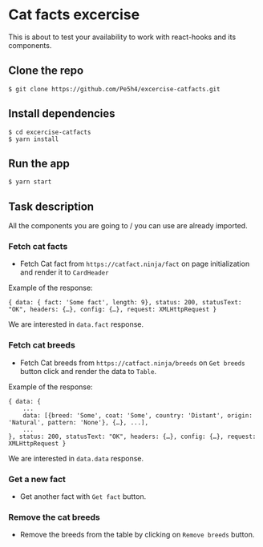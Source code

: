 # Cat facts excercise

This is about to test your availability to work with react-hooks and its components.

## Clone the repo

```
$ git clone https://github.com/Pe5h4/excercise-catfacts.git
```

## Install dependencies

```
$ cd excercise-catfacts
$ yarn install
```

## Run the app

```
$ yarn start
```

## Task description

All the components you are going to / you can use are already imported.

### Fetch cat facts

- Fetch Cat fact from  `https://catfact.ninja/fact` on page initialization and render it to `CardHeader`

Example of the response:

```
{ data: { fact: 'Some fact', length: 9}, status: 200, statusText: "OK", headers: {…}, config: {…}, request: XMLHttpRequest }
```

We are interested in `data.fact` response.

### Fetch cat breeds

- Fetch Cat breeds from `https://catfact.ninja/breeds` on `Get breeds` button click and render the data to `Table`.

Example of the response:

```
{ data: {
	...
	data: [{breed: 'Some', coat: 'Some', country: 'Distant', origin: 'Natural', pattern: 'None'}, {…}, ...],
	...
}, status: 200, statusText: "OK", headers: {…}, config: {…}, request: XMLHttpRequest }
```

We are interested in `data.data` response.

### Get a new fact

- Get another fact with `Get fact` button.

### Remove the cat breeds

- Remove the breeds from the table by clicking on `Remove breeds` button.
